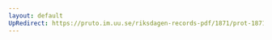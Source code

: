 ```yaml
---
layout: default
UpRedirect: https://pruto.im.uu.se/riksdagen-records-pdf/1871/prot-1871-urtima-ak--922.pdf
---
```

